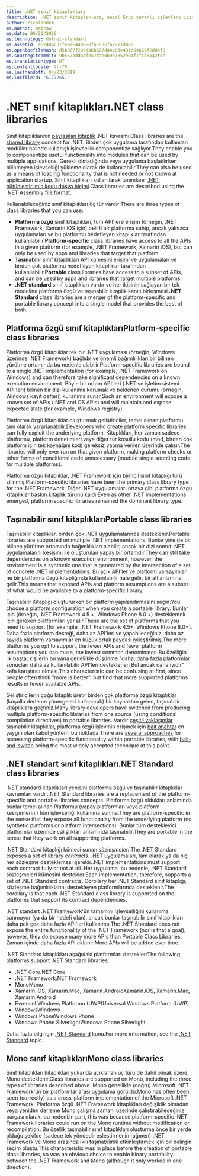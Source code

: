 ```yaml
---
title: .NET sınıf kitaplıkları
description: .NET sınıf kitaplıkları, nasıl Grup yararlı işlevleri için birden çok uygulama tarafından kullanılan modüller halinde olanak öğrenin.
author: richlander
ms.author: mairaw
ms.date: 06/20/2016
ms.technology: dotnet-standard
ms.assetid: a67484c3-fe92-44d8-8fa3-36fa2071d880
ms.openlocfilehash: d5b067f299d96b687d44b83e431d89667f2d84f8
ms.sourcegitcommit: 9b552addadfb57fab0b9e7852ed4f1f1b8a42f8e
ms.translationtype: HT
ms.contentlocale: tr-TR
ms.lasthandoff: 04/23/2019
ms.locfileid: "61772651"
---
```

# <a name="net-class-libraries"></a><span data-ttu-id="54f3e-103">.NET sınıf kitaplıkları</span><span class="sxs-lookup"><span data-stu-id="54f3e-103">.NET class libraries</span></span>

<span data-ttu-id="54f3e-104">Sınıf kitaplıklarının [paylaşılan kitaplık](https://en.wikipedia.org/wiki/Library_%28computing%29#Shared_libraries) .NET kavramı.</span><span class="sxs-lookup"><span data-stu-id="54f3e-104">Class libraries are the [shared library](https://en.wikipedia.org/wiki/Library_%28computing%29#Shared_libraries) concept for .NET.</span></span> <span data-ttu-id="54f3e-105">Birden çok uygulama tarafından kullanılan modüller halinde kullanışlı işlevsellik componentize sağlıyor.</span><span class="sxs-lookup"><span data-stu-id="54f3e-105">They enable you to componentize useful functionality into modules that can be used by multiple applications.</span></span> <span data-ttu-id="54f3e-106">Gerekli olmadığında veya uygulama başlatılırken bilinmeyen işlevselliği yükleme olarak de kullanılabilir.</span><span class="sxs-lookup"><span data-stu-id="54f3e-106">They can also be used as a means of loading functionality that is not needed or not known at application startup.</span></span> <span data-ttu-id="54f3e-107">Sınıf kitaplıkları kullanılarak tanımlanır [.NET bütünleştirilmiş kodu dosya biçimi](assembly/file-format.md).</span><span class="sxs-lookup"><span data-stu-id="54f3e-107">Class libraries are described using the [.NET Assembly file format](assembly/file-format.md).</span></span>

<span data-ttu-id="54f3e-108">Kullanabileceğiniz sınıf kitaplıkları üç tür vardır:</span><span class="sxs-lookup"><span data-stu-id="54f3e-108">There are three types of class libraries that you can use:</span></span>

* <span data-ttu-id="54f3e-109">**Platforma özgü** sınıf kitaplıkları, tüm API'lere erişim (örneğin, .NET Framework, Xamarin iOS için) belirli bir platforma sahip, ancak yalnızca uygulamaları ve bu platformu hedefleyen kitaplıklar tarafından kullanılabilir.</span><span class="sxs-lookup"><span data-stu-id="54f3e-109">**Platform-specific** class libraries have access to all the APIs in a given platform (for example, .NET Framework, Xamarin iOS), but can only be used by apps and libraries that target that platform.</span></span>
* <span data-ttu-id="54f3e-110">**Taşınabilir** sınıf kitaplıkları API kümesini erişimi ve uygulamaları ve birden çok platformu hedefleyen kitaplıklar tarafından kullanılabilir.</span><span class="sxs-lookup"><span data-stu-id="54f3e-110">**Portable** class libraries have access to a subset of APIs, and can be used by apps and libraries that target multiple platforms.</span></span>
* <span data-ttu-id="54f3e-111">**.NET standard** sınıf kitaplıkları vardır ve her ikisinin sağlayan bir tek modeline platforma özgü ve taşınabilir kitaplık kanıtı birleşmesi.</span><span class="sxs-lookup"><span data-stu-id="54f3e-111">**.NET Standard** class libraries are a merger of the platform-specific and portable library concept into a single model that provides the best of both.</span></span>

## <a name="platform-specific-class-libraries"></a><span data-ttu-id="54f3e-112">Platforma özgü sınıf kitaplıkları</span><span class="sxs-lookup"><span data-stu-id="54f3e-112">Platform-specific class libraries</span></span>

<span data-ttu-id="54f3e-113">Platforma özgü kitaplıklar tek bir .NET uygulaması (örneğin, Windows üzerinde .NET Framework) bağlıdır ve önemli bağımlılıkları bir bilinen yürütme ortamında bu nedenle alabilir.</span><span class="sxs-lookup"><span data-stu-id="54f3e-113">Platform-specific libraries are bound to a single .NET implementation (for example, .NET Framework on Windows) and can therefore take significant dependencies on a known execution environment.</span></span> <span data-ttu-id="54f3e-114">Böyle bir ortam API'leri (.NET ve işletim sistemi API'leri) bilinen bir dizi kullanıma korumak ve beklenen durumu (örneğin, Windows kayıt defteri) kullanıma sunar.</span><span class="sxs-lookup"><span data-stu-id="54f3e-114">Such an environment will expose a known set of APIs (.NET and OS APIs) and will maintain and expose expected state (for example, Windows registry).</span></span>

<span data-ttu-id="54f3e-115">Platforma özgü kitaplıklar oluşturmak geliştiriciler, temel alınan platformu tam olarak yararlanabilir.</span><span class="sxs-lookup"><span data-stu-id="54f3e-115">Developers who create platform specific libraries can fully exploit the underlying platform.</span></span> <span data-ttu-id="54f3e-116">Kitaplıkları, her zaman sadece platformu, platform denetimleri veya diğer tür koşullu kodu (mod, birden çok platform için tek kaynağını kod) gereksiz yapma verilen üzerinde çalışır.</span><span class="sxs-lookup"><span data-stu-id="54f3e-116">The libraries will only ever run on that given platform, making platform checks or other forms of conditional code unnecessary (modulo single sourcing code for multiple platforms).</span></span>

<span data-ttu-id="54f3e-117">Platforma özgü kitaplıklar, .NET Framework için birincil sınıf kitaplığı türü silinmiş.</span><span class="sxs-lookup"><span data-stu-id="54f3e-117">Platform-specific libraries have been the primary class library type for the .NET Framework.</span></span> <span data-ttu-id="54f3e-118">Diğer .NET uygulamaları ortaya gibi platforma özgü kitaplıklar baskın kitaplık türünü kaldı.</span><span class="sxs-lookup"><span data-stu-id="54f3e-118">Even as other .NET implementations emerged, platform-specific libraries remained the dominant library type.</span></span>

## <a name="portable-class-libraries"></a><span data-ttu-id="54f3e-119">Taşınabilir sınıf kitaplıkları</span><span class="sxs-lookup"><span data-stu-id="54f3e-119">Portable class libraries</span></span>

<span data-ttu-id="54f3e-120">Taşınabilir kitaplıklar, birden çok .NET uygulamalarında desteklenir.</span><span class="sxs-lookup"><span data-stu-id="54f3e-120">Portable libraries are supported on multiple .NET implementations.</span></span> <span data-ttu-id="54f3e-121">Bunlar yine de bir bilinen yürütme ortamında bağımlılıkları alabilir, ancak bir dizi somut .NET uygulamalarını kesişimi ile oluşturulan yapay bir ortamdır.</span><span class="sxs-lookup"><span data-stu-id="54f3e-121">They can still take dependencies on a known execution environment, however, the environment is a synthetic one that is generated by the intersection of a set of concrete .NET implementations.</span></span> <span data-ttu-id="54f3e-122">Bu açık API'ler ve platform varsayımlar ne bir platforma özgü kitaplığında kullanılabilir hale gelir, bir alt anlamına gelir.</span><span class="sxs-lookup"><span data-stu-id="54f3e-122">This means that exposed APIs and platform assumptions are a subset of what would be available to a platform-specific library.</span></span>

<span data-ttu-id="54f3e-123">Taşınabilir Kitaplığı oluştururken bir platform yapılandırmasını seçin.</span><span class="sxs-lookup"><span data-stu-id="54f3e-123">You choose a platform configuration when you create a portable library.</span></span> <span data-ttu-id="54f3e-124">Bunlar için (örneğin, .NET Framework 4.5 +, Windows Phone 8.0 +) desteklemek için gereken platformları yer alır.</span><span class="sxs-lookup"><span data-stu-id="54f3e-124">These are the set of platforms that you need to support (for example, .NET Framework 4.5+, Windows Phone 8.0+).</span></span> <span data-ttu-id="54f3e-125">Daha fazla platform desteği, daha az API'leri ve yapabileceğiniz, daha az sayıda platform varsayımlar en küçük ortak paydası iyileştirilmiş.</span><span class="sxs-lookup"><span data-stu-id="54f3e-125">The more platforms you opt to support, the fewer APIs and fewer platform assumptions you can make, the lowest common denominator.</span></span> <span data-ttu-id="54f3e-126">Bu özelliğin ilk başta, kişilerin bu yana genellikle düşünme "daha, daha fazla platformlar sonuçları daha az kullanılabilir API'leri desteklenen Bul ancak daha iyidir" kafa karıştırıcı olması.</span><span class="sxs-lookup"><span data-stu-id="54f3e-126">This characteristic can be confusing at first, since people often think "more is better", but find that more supported platforms results in fewer available APIs.</span></span>

<span data-ttu-id="54f3e-127">Geliştiricilerin çoğu kitaplık üretir birden çok platforma özgü kitaplıklar (koşullu derleme yönergeleri kullanarak) bir kaynaktan gelen, taşınabilir kitaplıklara geçtiniz.</span><span class="sxs-lookup"><span data-stu-id="54f3e-127">Many library developers have switched from producing multiple platform-specific libraries from one source (using conditional compilation directives) to portable libraries.</span></span> <span data-ttu-id="54f3e-128">Vardır [çeşitli yaklaşımlar](https://blog.stephencleary.com/2012/11/portable-class-library-enlightenment.html) taşınabilir kitaplıklar, platforma özgü işlevinin erişmek için [baıt anahtar](https://log.paulbetts.org/the-bait-and-switch-pcl-trick/) en yaygın olan kabul yöntemi bu noktada.</span><span class="sxs-lookup"><span data-stu-id="54f3e-128">There are [several approaches](https://blog.stephencleary.com/2012/11/portable-class-library-enlightenment.html) for accessing platform-specific functionality within portable libraries, with [bait-and-switch](https://log.paulbetts.org/the-bait-and-switch-pcl-trick/) being the most widely accepted technique at this point.</span></span>

## <a name="net-standard-class-libraries"></a><span data-ttu-id="54f3e-129">.NET standart sınıf kitaplıkları</span><span class="sxs-lookup"><span data-stu-id="54f3e-129">.NET Standard class libraries</span></span>

<span data-ttu-id="54f3e-130">.NET standard kitaplıkları yenisini platforma özgü ve taşınabilir kitaplıklar kavramları vardır.</span><span class="sxs-lookup"><span data-stu-id="54f3e-130">.NET Standard libraries are a replacement of the platform-specific and portable libraries concepts.</span></span> <span data-ttu-id="54f3e-131">Platforma özgü oldukları anlamında bunlar temel alınan Platformu (yapay platformları veya platform kesişimlerini) tüm işlevselliği kullanıma sunma.</span><span class="sxs-lookup"><span data-stu-id="54f3e-131">They are platform-specific in the sense that they expose all functionality from the underlying platform (no synthetic platforms or platform intersections).</span></span> <span data-ttu-id="54f3e-132">Bunlar tüm destekleyici platformlar üzerinde çalıştıkları anlamında taşınabilir.</span><span class="sxs-lookup"><span data-stu-id="54f3e-132">They are portable in the sense that they work on all supporting platforms.</span></span>

<span data-ttu-id="54f3e-133">.NET Standard kitaplığı kümesi sunan _sözleşmeleri_.</span><span class="sxs-lookup"><span data-stu-id="54f3e-133">The .NET Standard exposes a set of library _contracts_.</span></span> <span data-ttu-id="54f3e-134">.NET uygulamaları, tam olarak ya da hiç her sözleşme desteklemesi gerekir.</span><span class="sxs-lookup"><span data-stu-id="54f3e-134">.NET implementations must support each contract fully or not at all.</span></span> <span data-ttu-id="54f3e-135">Her uygulama, bu nedenle, .NET Standard sözleşmeleri kümesini destekler.</span><span class="sxs-lookup"><span data-stu-id="54f3e-135">Each implementation, therefore, supports a set of .NET Standard contracts.</span></span> <span data-ttu-id="54f3e-136">Corollary her .NET Standard sınıf kitaplığı, sözleşme bağımlılıklarını destekleyen platformlarında desteklenir.</span><span class="sxs-lookup"><span data-stu-id="54f3e-136">The corollary is that each .NET Standard class library is supported on the platforms that support its contract dependencies.</span></span>

<span data-ttu-id="54f3e-137">.NET standart .NET Framework'ün tamamını işlevselliğini kullanıma sunmuyor (ya da bir hedefi olan), ancak bunlar taşınabilir sınıf kitaplıkları daha pek çok daha fazla API'leri kullanıma.</span><span class="sxs-lookup"><span data-stu-id="54f3e-137">The .NET Standard does not expose the entire functionality of the .NET Framework (nor is that a goal), however, they do expose many more APIs than Portable Class Libraries.</span></span> <span data-ttu-id="54f3e-138">Zaman içinde daha fazla API eklenir.</span><span class="sxs-lookup"><span data-stu-id="54f3e-138">More APIs will be added over time.</span></span>

<span data-ttu-id="54f3e-139">.NET Standard kitaplıkları aşağıdaki platformları destekler:</span><span class="sxs-lookup"><span data-stu-id="54f3e-139">The following platforms support .NET Standard libraries:</span></span>

* <span data-ttu-id="54f3e-140">.NET Core</span><span class="sxs-lookup"><span data-stu-id="54f3e-140">.NET Core</span></span>
* <span data-ttu-id="54f3e-141">.NET Framework</span><span class="sxs-lookup"><span data-stu-id="54f3e-141">.NET Framework</span></span>
* <span data-ttu-id="54f3e-142">Mono</span><span class="sxs-lookup"><span data-stu-id="54f3e-142">Mono</span></span>
* <span data-ttu-id="54f3e-143">Xamarin.iOS, Xamarin.Mac, Xamarin.Android</span><span class="sxs-lookup"><span data-stu-id="54f3e-143">Xamarin.iOS, Xamarin.Mac, Xamarin.Android</span></span>
* <span data-ttu-id="54f3e-144">Evrensel Windows Platformu (UWP)</span><span class="sxs-lookup"><span data-stu-id="54f3e-144">Universal Windows Platform (UWP)</span></span>
* <span data-ttu-id="54f3e-145">Windows</span><span class="sxs-lookup"><span data-stu-id="54f3e-145">Windows</span></span>
* <span data-ttu-id="54f3e-146">Windows Phone</span><span class="sxs-lookup"><span data-stu-id="54f3e-146">Windows Phone</span></span>
* <span data-ttu-id="54f3e-147">Windows Phone Silverlight</span><span class="sxs-lookup"><span data-stu-id="54f3e-147">Windows Phone Silverlight</span></span>

<span data-ttu-id="54f3e-148">Daha fazla bilgi için [.NET Standard](net-standard.md) konu.</span><span class="sxs-lookup"><span data-stu-id="54f3e-148">For more information, see the [.NET Standard](net-standard.md) topic.</span></span>

## <a name="mono-class-libraries"></a><span data-ttu-id="54f3e-149">Mono sınıf kitaplıkları</span><span class="sxs-lookup"><span data-stu-id="54f3e-149">Mono class libraries</span></span>

<span data-ttu-id="54f3e-150">Sınıf kitaplıkları kitaplıkları yukarıda açıklanan üç türü de dahil olmak üzere, Mono desteklenir.</span><span class="sxs-lookup"><span data-stu-id="54f3e-150">Class libraries are supported on Mono, including the three types of libraries described above.</span></span> <span data-ttu-id="54f3e-151">Mono genellikle (doğru) Microsoft .NET Framework'ün bir platformlar arası uygulama görüldü.</span><span class="sxs-lookup"><span data-stu-id="54f3e-151">Mono has often been seen (correctly) as a cross-platform implementation of the Microsoft .NET Framework.</span></span> <span data-ttu-id="54f3e-152">Platforma özgü .NET Framework kitaplıkları değişiklik olmadan veya yeniden derleme Mono çalışma zamanı üzerinde çalıştırabileceğiniz parçası olarak, bu nedeni.</span><span class="sxs-lookup"><span data-stu-id="54f3e-152">In part, this was because platform-specific .NET Framework libraries could run on the Mono runtime without modification or recompilation.</span></span> <span data-ttu-id="54f3e-153">Bu özellik taşınabilir sınıf kitaplıkları oluşturma önce bir yerde olduğu şekilde (sadece tek yöndedir eşleştirmenin rağmen) .NET Framework ve Mono arasında ikili taşınabilirlik etkinleştirmek için bir belirgin seçim oluştu.</span><span class="sxs-lookup"><span data-stu-id="54f3e-153">This characteristic was in place before the creation of portable class libraries, so was an obvious choice to enable binary portability between the .NET Framework and Mono (although it only worked in one direction).</span></span>
